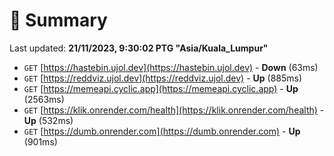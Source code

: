 # 📖 Summary
Last updated: **21/11/2023, 9:30:02 PTG "Asia/Kuala_Lumpur"**

- `GET` [https://hastebin.ujol.dev](https://hastebin.ujol.dev) - **Down** (63ms)
- `GET` [https://reddviz.ujol.dev](https://reddviz.ujol.dev) - **Up** (885ms)
- `GET` [https://memeapi.cyclic.app](https://memeapi.cyclic.app) - **Up** (2563ms)
- `GET` [https://klik.onrender.com/health](https://klik.onrender.com/health) - **Up** (532ms)
- `GET` [https://dumb.onrender.com](https://dumb.onrender.com) - **Up** (901ms)
